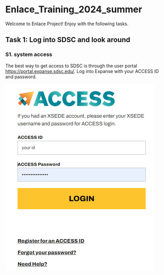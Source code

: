 # Enlace_Training_2024_summer

Welcome to Enlace Project! Enjoy with the following tasks.

## Task 1: Log into SDSC and look around
### S1. system access
The best way to get access to SDSC is through the user portal https://portal.expanse.sdsc.edu/.
Log into Expanse with your ACCESS ID and password.

![Alt text](Figures/Login.PNG)
